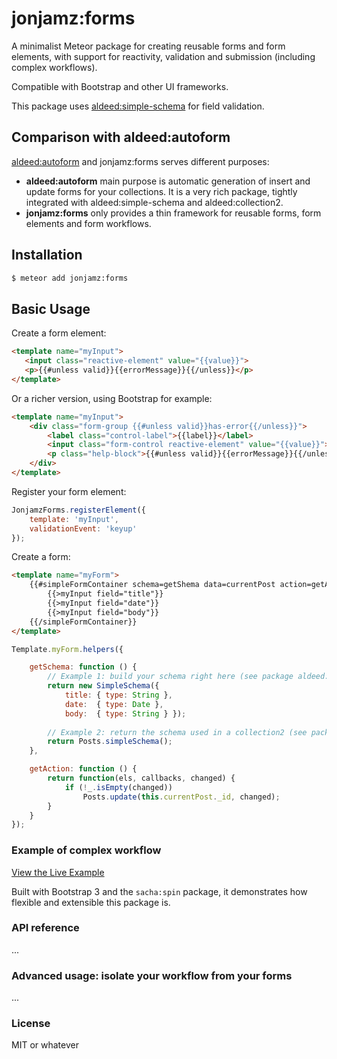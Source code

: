 # jonjamz:forms

A minimalist Meteor package for creating reusable forms and form elements, with support for reactivity, validation and submission (including complex workflows).

Compatible with Bootstrap and other UI frameworks.

This package uses [aldeed:simple-schema](https://github.com/aldeed/meteor-simple-schema) for field validation.


## Comparison with aldeed:autoform

[aldeed:autoform](https://github.com/aldeed/meteor-autoform) and jonjamz:forms serves different purposes:
- **aldeed:autoform** main purpose is automatic generation of insert and update forms for your collections. It is a very rich package, tightly integrated with aldeed:simple-schema and aldeed:collection2.
- **jonjamz:forms** only provides a thin framework for reusable forms, form elements and form workflows.

## Installation

```sh
$ meteor add jonjamz:forms
```

## Basic Usage

Create a form element:

```html
<template name="myInput">
   <input class="reactive-element" value="{{value}}">
   <p>{{#unless valid}}{{errorMessage}}{{/unless}}</p>
</template>
```

Or a richer version, using Bootstrap for example:

```html
<template name="myInput">
    <div class="form-group {{#unless valid}}has-error{{/unless}}">
        <label class="control-label">{{label}}</label>
        <input class="form-control reactive-element" value="{{value}}">
        <p class="help-block">{{#unless valid}}{{errorMessage}}{{/unless}}</p>
    </div>
</template>
```

Register your form element:
```javascript
JonjamzForms.registerElement({
	template: 'myInput',
	validationEvent: 'keyup'
});
```

Create a form:
```html
<template name="myForm">
    {{#simpleFormContainer schema=getShema data=currentPost action=getAction}}
        {{>myInput field="title"}}
        {{>myInput field="date"}}
        {{>myInput field="body"}}
    {{/simpleFormContainer}}
</template>
```

```javascript
Template.myForm.helpers({

	getSchema: function () {
		// Example 1: build your schema right here (see package aldeed:simple-schema)
		return new SimpleSchema({
			title: { type: String }, 
			date:  { type: Date }, 
			body:  { type: String } });
	
		// Example 2: return the schema used in a collection2 (see package aldeed:collection2)
		return Posts.simpleSchema();
	},

	getAction: function () {
		return function(els, callbacks, changed) {
            if (!_.isEmpty(changed))
				Posts.update(this.currentPost._id, changed);
		}
	}	
});
```

### Example of complex workflow

[View the Live Example](http://forms-example.meteor.com/)

Built with Bootstrap 3 and the `sacha:spin` package, it demonstrates how flexible and extensible this package is. 

### API reference

...

### Advanced usage: isolate your workflow from your forms

...

### License

MIT or whatever
